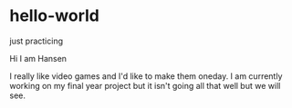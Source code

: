 # hello-world
just practicing

Hi I am Hansen

I really like video games and I'd like to make them oneday.
I am currently working on my final year project but it isn't going all that well but we will see.
